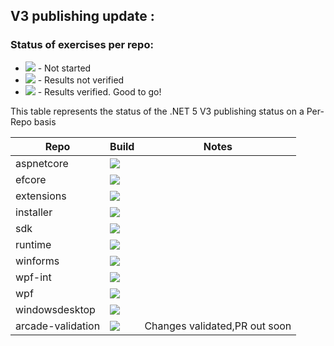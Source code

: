 ## V3 publishing update :

### Status of exercises per repo:
- ![][red] - Not started
- ![][yellow] - Results not verified
- ![][green] - Results verified. Good to go!

This table represents the status of the .NET 5 V3 publishing status on a Per-Repo basis

| Repo                | Build        | Notes                               |
| ------------------  | -------------|-------------------------------------|
| aspnetcore          | ![][yellow]  |                                     |
| efcore              | ![][red]     |                                     |
| extensions          | ![][red]     |                                     |
| installer           | ![][red]     |                                     |
| sdk                 | ![][red]     |                                     |
| runtime             | ![][green]   |                                     |
| winforms            | ![][red]     |                                     |
| wpf-int             | ![][red]     |                                     |
| wpf                 | ![][red]     |                                     |
| windowsdesktop      | ![][green]   |                                     |
| arcade-validation   | ![][yellow]  | Changes validated,PR out soon       |

[red]: https://individual.icons-land.com/IconsPreview/Sport/PNG/16x16/Ball_Red.png
[green]: https://individual.icons-land.com/IconsPreview/Sport/PNG/16x16/Ball_Green.png
[yellow]: https://individual.icons-land.com/IconsPreview/Sport/PNG/16x16/Ball_Yellow.png
